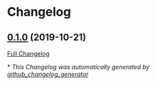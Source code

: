 # Changelog

## [0.1.0](https://github.com/djmaze/docker-caching-proxy/tree/0.1.0) (2019-10-21)

[Full Changelog](https://github.com/djmaze/docker-caching-proxy/compare/e8f4df7227d5bea2f25bb80c7bc32e6971c68277...0.1.0)



\* *This Changelog was automatically generated by [github_changelog_generator](https://github.com/github-changelog-generator/github-changelog-generator)*
